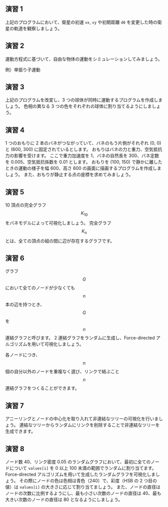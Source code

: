 ## 演習 1

上記のプログラムにおいて、衛星の初速 `vx`, `vy` や初期距離 `d0` を変更した時の衛星の軌道を観察しましょう。

## 演習 2

運動方程式に基づいて、自由な物体の運動をシミュレーションしてみましょう。

例）単振り子運動

## 演習 3

上記のプログラムを改変し、3 つの球体が同時に運動するプログラムを作成しましょう。
色相の異なる 3 つの色をそれぞれの球体に割り当てるようにしましょう。

## 演習 4

1 つのおもりに 2 本のバネがつながっていて、バネのもう片側がそれぞれ (0, 0) と (600, 300) に固定されているとします。
おもりはバネの力と重力、空気抵抗力の影響を受けます。
ここで重力加速度を 1、バネの自然長を 300、バネ定数を 0.005、空気抵抗係数を 0.01 とします。
おもりを (100, 150) で静かに離したときの運動の様子を幅 600、高さ 600 の画面に描画するプログラムを作成しましょう。
また、おもりが静止する点の座標を求めてみましょう。

## 演習 5

10 頂点の完全グラフ $$K_{10}$$ をバネモデルによって可視化しましょう。
完全グラフ $$K_n$$ とは、全ての頂点の組の間に辺が存在するグラフです。

## 演習 6

グラフ $$G$$ において全てのノードが少なくても $$n$$ 本の辺を持つとき、$$G$$ を $$n$$連結グラフと呼びます。
2 連結グラフをランダムに生成し、Force-directed アルゴリズムを用いて可視化しましょう。

各ノードにつき、$$n$$ 個の自分以外のノードを重複なく選び、リンクで結ぶこと$$n$$連結グラフをつくることができます。

## 演習 7

アニーリングとノードの中心化を取り入れて非連結なツリーの可視化を行いましょう。
連結なツリーからランダムにリンクを削除することで非連結なツリーを生成できます。

## 演習 8

ノード数 40、リンク密度 0.05 のランダムグラフにおいて、最初に全てのノードについて `values[i]` を 0 以上 100 未満の範囲でランダムに割り当てます。
Force-directed アルゴリズムを用いて生成したランダムグラフを可視化しましょう。
その際にノードの色は色相は青色（240）で、彩度（HSB の 2 つ目の値）は `values[i]` の大きさに応じて割り当てましょう。
また、ノードの直径はノードの次数に比例するようにし、最も小さい次数のノードの直径は 40、最も大きい次数のノードの直径は 80 となるようにしましょう。
